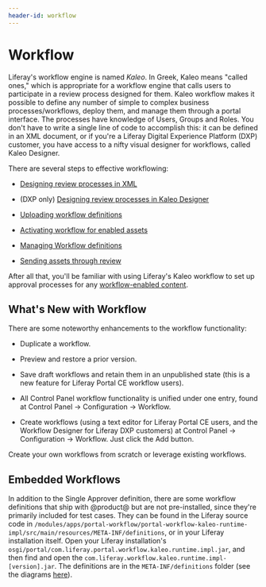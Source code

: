 ```yaml
---
header-id: workflow
---
```


# Workflow

Liferay's workflow engine is named *Kaleo*. In Greek, Kaleo means "called ones,"
which is appropriate for a workflow engine that calls users to participate in
a review process designed for them. Kaleo workflow makes it possible to define
any number of simple to complex business processes/workflows, deploy them, and
manage them through a portal interface. The processes have knowledge of Users,
Groups and Roles. You don't have to write a single line of code to accomplish
this: it can be defined in an XML document, or if you're a Liferay Digital
Experience Platform (DXP) customer, you have access to a nifty visual designer
for workflows, called Kaleo Designer. 

There are several steps to effective workflowing: 

- [Designing review processes in XML](/docs/7-1/tutorials/-/knowledge_base/t/crafting-xml-workflow-definitions)

- (DXP only) [Designing review processes in Kaleo Designer](https://customer.liferay.com/documentation/7.1/admin/-/official_documentation/portal/kaleo-designer)

- [Uploading workflow definitions](/docs/7-1/user/-/knowledge_base/u/managing-workflows#uploading-workflow-definitions)

- [Activating workflow for enabled assets](/docs/7-1/user/-/knowledge_base/u/activating-workflow)

- [Managing Workflow definitions](/docs/7-1/user/-/knowledge_base/u/managing-workflows)

- [Sending assets through review](/docs/7-1/user/-/knowledge_base/u/reviewing-assets)

After all that, you'll be familiar with using Liferay's Kaleo workflow to set up
approval processes for any 
[workflow-enabled content](/docs/7-1/user/-/knowledge_base/u/activating-workflow).

## What's New with Workflow

There are some noteworthy enhancements to the workflow functionality:

- Duplicate a workflow.

- Preview and restore a prior version.

- Save draft workflows and retain them in an unpublished state (this is a new
  feature for Liferay Portal CE workflow users).

- All Control Panel workflow functionality is unified under one entry, found at
  Control Panel &rarr; Configuration &rarr; Workflow.

- Create workflows (using a text editor for Liferay Portal CE users, and the Workflow
  Designer for Liferay DXP customers) at Control Panel &rarr; Configuration
  &rarr; Workflow. Just click the Add button.

Create your own workflows from scratch or leverage existing workflows.

## Embedded Workflows

In addition to the Single Approver definition, there are some workflow
definitions that ship with @product@ but are not pre-installed, since they're
primarily included for test cases. They can be found in the Liferay source code
in
`/modules/apps/portal-workflow/portal-workflow-kaleo-runtime-impl/src/main/resources/META-INF/definitions`,
or in your Liferay installation itself. Open your Liferay installation's
`osgi/portal/com.liferay.portal.workflow.kaleo.runtime.impl.jar`, and then find and open
the `com.liferay.workflow.kaleo.runtime.impl-[version].jar`. The definitions are
in the `META-INF/definitions` folder (see the diagrams
[here](/docs/6-2/tutorials/-/knowledge_base/t/designing-a-kaleo-workflow-definition)).


<!-- Do you need a real life example to convince you that workflow is
important? Grab a cup of coffee and settle in. Story about ancient Greek
philosophers (web sites) competing rhetorically for followers and financial
supporters (users, customers, advertisers). One of them runs his arguments by
another philosopher for review, and finds his way to fame (single approver
workflow). The other does not, and is forgotten to history. Names: Phlegmaticus
and Sanguineus -->
